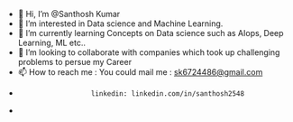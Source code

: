 - 👋 Hi, I’m @Santhosh Kumar
- 👀 I’m interested in Data science and Machine Learning.
- 🌱 I’m currently learning Concepts on Data science such as AIops, Deep Learning, ML etc..
- 💞️ I’m looking to collaborate with companies which took up challenging problems to persue my Career
- 📫 How to reach me :  You could mail me : sk6724486@gmail.com
-                       linkedin: linkedin.com/in/santhosh2548
-                       
<!---
Jotaro-kuzo/Jotaro-kuzo is a ✨ special ✨ repository because its `README.md` (this file) appears on your GitHub profile.
You can click the Preview link to take a look at your changes.
--->
